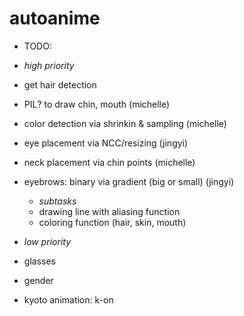 # autoanime
- TODO:
- *high priority*
- get hair detection
- PIL? to draw chin, mouth (michelle) 
- color detection via shrinkin & sampling (michelle)
- eye placement via NCC/resizing (jingyi)
- neck placement via chin points (michelle)
- eyebrows: binary via gradient (big or small) (jingyi)
  - *subtasks*
  - drawing line with aliasing function
  - coloring function (hair, skin, mouth)
- *low priority*
- glasses
- gender

- kyoto animation: k-on
